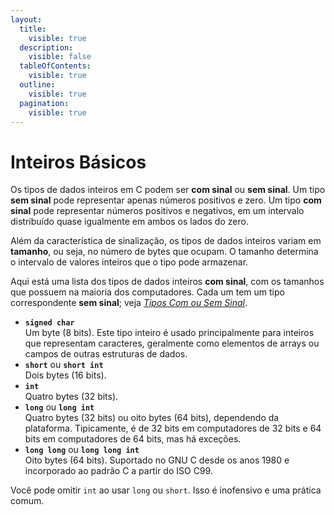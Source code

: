 ```yaml
---
layout:
  title:
    visible: true
  description:
    visible: false
  tableOfContents:
    visible: true
  outline:
    visible: true
  pagination:
    visible: true
---
```


# Inteiros Básicos

Os tipos de dados inteiros em C podem ser **com sinal** ou **sem sinal**. Um tipo **sem sinal** pode representar apenas números positivos e zero. Um tipo **com sinal** pode representar números positivos e negativos, em um intervalo distribuído quase igualmente em ambos os lados do zero.

Além da característica de sinalização, os tipos de dados inteiros variam em **tamanho**, ou seja, no número de bytes que ocupam. O tamanho determina o intervalo de valores inteiros que o tipo pode armazenar.

Aqui está uma lista dos tipos de dados inteiros **com sinal**, com os tamanhos que possuem na maioria dos computadores. Cada um tem um tipo correspondente **sem sinal**; veja [_Tipos Com ou Sem Sinal_](tipos-com-ou-sem-sinal.md).

* **`signed char`**\
  Um byte (8 bits). Este tipo inteiro é usado principalmente para inteiros que representam caracteres, geralmente como elementos de arrays ou campos de outras estruturas de dados.
* **`short`** ou **`short int`**\
  Dois bytes (16 bits).
* **`int`**\
  Quatro bytes (32 bits).
* **`long`** ou **`long int`**\
  Quatro bytes (32 bits) ou oito bytes (64 bits), dependendo da plataforma. Tipicamente, é de 32 bits em computadores de 32 bits e 64 bits em computadores de 64 bits, mas há exceções.
* **`long long`** ou **`long long int`**\
  Oito bytes (64 bits). Suportado no GNU C desde os anos 1980 e incorporado ao padrão C a partir do ISO C99.

Você pode omitir `int` ao usar `long` ou `short`. Isso é inofensivo e uma prática comum.
